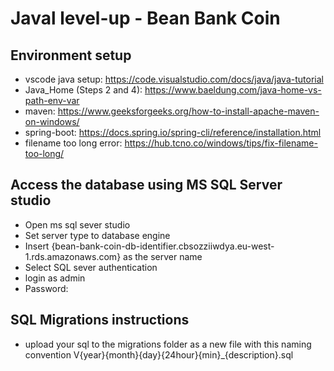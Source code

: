 # Javal level-up - Bean Bank Coin 

## Environment setup
- vscode java setup: https://code.visualstudio.com/docs/java/java-tutorial
- Java_Home (Steps 2 and 4): https://www.baeldung.com/java-home-vs-path-env-var 
- maven: https://www.geeksforgeeks.org/how-to-install-apache-maven-on-windows/
- spring-boot: https://docs.spring.io/spring-cli/reference/installation.html
- filename too long error: https://hub.tcno.co/windows/tips/fix-filename-too-long/

## Access the database using MS SQL Server studio
- Open ms sql sever studio
- Set server type to database engine
- Insert {bean-bank-coin-db-identifier.cbsozziiwdya.eu-west-1.rds.amazonaws.com} as the server name
- Select SQL sever authentication
- login as admin
- Password: 

## SQL Migrations instructions
- upload your sql to the migrations folder as a new file with this naming convention V{year}{month}{day}{24hour}{min}_{description}.sql